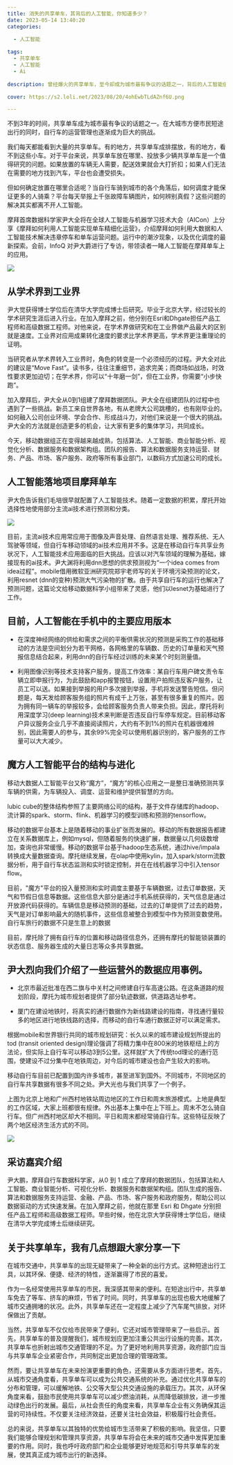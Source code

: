 ```yaml
---
title: 消失的共享单车，其背后的人工智能，你知道多少？
date: 2023-05-14 13:40:20
categories:

  - 人工智能
  
tags:
  - 共享单车
  - 人工智能
  - Ai
  
description: 曾经爆火的共享单车，至今却成为城市最有争议的话题之一，背后的人工智能值得我们所有人学习与关注。

cover: https://s2.loli.net/2023/08/20/4ohEwbTLdAZnf6U.png

---
```


不到3年的时间，共享单车成为城市最有争议的话题之一。在大城市方便市民短途出行的同时，自行车的运营管理也逐渐成为巨大的挑战。

我们每天都能看到大量的共享单车。有的地方，共享单车成排摆放，有的地方，看不到这些小车。对于平台来说，共享单车放在哪里、投放多少辆共享单车是一个值得研究的问题。如果放置的车辆无人需要，配送效果就会大打折扣；如果人们无法在需要的地方找到汽车，平台也会遭受损失。

但如何确定放置在哪里合适呢？当自行车骑到城市的各个角落后，如何调度才能保证更多的人骑乘？平台每天举报上千张故障车辆图片，如何辨别真假？这些问题的解决其实都离不开人工智能。

摩拜首席数据科学家尹大全将在全球人工智能与机器学习技术大会（AICon）上分享《摩拜如何利用人工智能实现单车精细化运营》，介绍摩拜如何利用大数据和人工智能技术解决违章停车和单车运营问题。运行中的潮汐现象，以及优化调度的最新探索。会前，InfoQ 对尹大爵进行了专访，带领读者一睹人工智能在摩拜单车上的应用。

![](https://s2.loli.net/2023/08/20/uMbivcDjhWQlC1a.png)

## 从学术界到工业界

尹大觉获得博士学位后在清华大学完成博士后研究。毕业于北京大学，经过较长的学术研究生涯后进入行业。在加入摩拜之前，他分别在Esri和Dhgate担任产品工程师和高级数据工程师。对他来说，在学术界做研究和在工业界做产品最大的区别就是速度。工业界对应用成果转化速度的要求比学术界更高，学术界更注重理论的证明。

当研究者从学术界转入工业界时，角色的转变是一个必须经历的过程。尹大全对此的建议是“Move Fast”。读书多，往往注重细节，追求完美；而商场如战场，时效性要求更加迫切；在学术界，你可以“十年磨一剑”，但在工业界，你需要“小步快跑”。

加入摩拜后，尹大全从0到1组建了摩拜数据团队。尹大全在组建团队的过程中也遇到了一些挑战。新员工来自世界各地，有从老牌大公司跳槽的，也有刚毕业的。如何融入公司创业环境、学会合作、形成战斗力，对他们来说是一个很大的挑战。尹大全的方法就是创造更多的机会，让大家有更多的集体学习，共同成长。

今天，移动数据组正在变得越来越成熟，包括算法、人工智能、商业智能分析、视觉化分析、数据服务和数据架构组。团队的报告、算法和数据服务支持运营、财务、产品、市场、客户服务、政府等所有事业部门，以数码方式加速公司的成长。

## 人工智能落地项目摩拜单车

尹大色告诉我们毛培很早就配置了人工智能技术。随着一定数据的积累，摩托开始选择性地使用部分主流ai技术进行预测和分类。

![](https://s2.loli.net/2023/08/20/4ohEwbTLdAZnf6U.png)

目前，主流ai技术应用常应用于图像及声音处理、自然语言处理、推荐系统、无人驾驶等领域，但自行车移动领域的ai技术应用并不多。这是在移动自行车共享业务状况下，人工智能技术应用面临的巨大挑战。应该以对汽车领域的理解为基础，嫁接现有的ai技术。尹大渊将利用dnn思想的供求预测视为“一个idea comes from idea过程”。mobile借用微软亚洲研究院郑宇老师写的关于环境污染预测的论文，利用resnet (dnn的变种)预测大气污染物的扩散。由于共享自行车的运行也解决了预测问题，这篇论文给移动数据科学小组带来了灵感，他们以lesnet为基础进行了工作。

## 目前，人工智能在手机中的主要应用版本

- 在深度神经网络的供给和需求之间的平衡供需状况的预测是采购工作的基础移动的方法是空间划分为若干网格，各网格里的车辆数、历史的订单量和天气预报信息结合起来，利用dnn的自行车经过训练的未来某个时刻测量值。

- 利用图像识别等技术支持客户服务，提高工作效率：某自行车用户碑文责令车辆立即申报行为，为此鼓励和app报警按钮，设置用户拍照违反客户服务，让员工可以送。如果接到举报的用户多次接到举报，手机将发送警告短信。但问题是，每天发给顾客服务组的照片有成千上万张，甚至有很多重复的照片。因为拥有同一辆车的举报较多，会给顾客服务负责人带来负担。因此，摩托将利用深度学习(deep learning)技术来判断是否违反自行车停车规定。目前移动客户异议服务企业几乎不直接阅读照片，大约有不到1%的照片在机器很难辨别，因此需要人的参与，其余99%完全可以使用机器识别的，客户服务的工作量可以大大减少。

## 魔方人工智能平台的结构与进化

移动大数据人工智能平台又称“魔方”，“魔方”的核心应用之一是整日准确预测共享车辆的供需，为车辆投入、调度、运营和维护提供智慧的方向。

lubic cube的整体结构参照了主要网络公司的结构，基于文件存储库的hadoop、流计算的spark、storm、flink、机器学习的模型训练和预测的tensorflow。

移动的数据平台基本上是随着移动的事业扩张而发展的。移动的所有数据报告都建立在关系数据库上，例如mysql，但随着服务的快速扩展，数据量以几何级数增加，查询也非常缓慢。移动的数据平台基于hadoop生态系统，通过hive/impala转换成大量数据查询。摩托继续发展，在olap中使用kylin，加入spark/storm流数据分析，用于自行车状态监测和实时锁定控制，并在在线机器学习中引入tensor flow。

目前，"魔方"平台的投入量预测和实时调度主要基于车辆数据，过去订单数据，天气和节假日信息等数据。这些信息大部分是通过手机系统获得的，天气信息是通过开放源代码获得的。车辆信息是移动预测的基础，过去的订单提供了过去的趋势，天气是对订单影响最大的随机事件，这些信息被整合到模型中作为预测变数使用。
自行车旅行的数据不只是生意上的数据

目前，摩托除了拥有自行车的位置和移动路径信息外，还拥有摩托的智能锁装置的状态信息、服务器生成的大量日志等众多共享数据。

## 尹大烈向我们介绍了一些运营外的数据应用事例。

- 北京市最近批准在西二旗与中关村之间修建自行车高速公路。在这条道路的规划阶段，摩托为城市规划者提供了部分轨迹数据，供道路选址参考。

- 厦门在建设地铁时，将真实的通行数据作为新线路建设的指南，寻找通行量较多的地区进行地铁线路的选择，而移动的自行车通行数据正好可以满足需求。

根据mobile和世界银行共同的城市规划研究：长久以来的城市建设规划所提出的tod (transit oriented design)理论强调了将精力集中在800米的地铁枢纽上的方法论，但实际上自行车可以移动3到5公里。这样就扩大了传统tod理论的通行范围，使建设不过分集中在地铁周边，对今后的城市建设也会产生较大的影响。

移动自行车目前已配置到国内许多城市，甚至进军到国外。不同城市，不同地区的自行车共享数据有很多不同之处。尹大光也与我们共享了一个例子。

上图为北京上地和广州西村地铁站周边地区的工作日和周末旅游模式。上地是典型的工作区域，大家上班都很有规律。外出基本上集中在上下班上。周末不怎么骑自行车。但广州西村地区却大不相同。平日和周末都经常骑自行车。这些特征反映了两个地区经济生活方式的不同。

![](https://s2.loli.net/2023/08/20/OnvZlhguKINMFkQ.png)

## 采访嘉宾介绍

尹大鹏，摩拜自行车数据科学家，从0 到 1 成立了摩拜的数据团队，包括算法和人工智能、商业智能分析、可视化分析、数据服务和数据架构组。团队生成的报告、算法和数据服务支持运营、金融、产品、市场、客户服务和政府服务，帮助公司以数据驱动的方式快速发展。在加入摩拜之前，他就在那里 Esri 和 Dhgate 分别担任产品工程师和高级数据工程师。早些时候，他在北京大学获得博士学位后，继续在清华大学完成博士后继续研究。

## 关于共享单车，我有几点想跟大家分享一下

在城市交通中，共享单车的出现无疑带来了一种全新的出行方式。这种短途出行工具，以其环保、便捷、经济的特性，逐渐赢得了市民的喜爱。

作为一名经常使用共享单车的市民，我深感其带来的便利。在短途出行中，共享单车免去了等车、挤车的麻烦，节省了时间。同时，共享单车的出现也极大地缓解了城市交通拥堵的状况。此外，共享单车还在一定程度上减少了汽车尾气排放，对环保做出了贡献。

当然，共享单车不仅仅给市民带来了便利，它还对城市管理带来了一些启示。首先，共享单车的普及提醒我们，城市规划应更加注重公共出行设施的完善。其次，共享单车也折射出城市交通管理的不足。为了更好地利用共享资源，政府部门应当与共享单车企业紧密合作，共同制定出更加合理的管理政策。

然而，要让共享单车在未来扮演更重要的角色，还需要从多方面进行思考。首先，从城市交通角度看，共享单车可以成为公共交通系统的补充。通过优化共享单车的分布和管理，可以缓解地铁、公交等大型公共交通设施的承载压力。其次，从环保角度来看，鼓励市民使用共享单车可以减少燃油消耗，从而降低碳排放，进一步推动绿色出行的发展。最后，从社会责任的角度来看，共享单车企业有义务确保其运营的可持续性。不仅要关注经济效益，还要关注社会效益，积极履行社会责任。

总的来说，共享单车以其独特的优势给城市生活带来了积极的影响。我坚信，只要我们能够合理规划和管理共享资源，共享单车将会在未来的城市交通中发挥更加重要的作用。同时，我也呼吁政府部门和企业能够更好地规范和引导共享单车的发展，使其真正成为城市出行的新选择。





